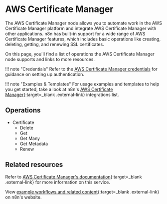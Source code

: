 # AWS Certificate Manager

The AWS Certificate Manager node allows you to automate work in the AWS Certificate Manager platform and integrate AWS Certificate Manager with other applications. n8n has built-in support for a wide range of AWS Certificate Manager features, which includes basic operations like creating, deleting, getting, and renewing SSL certificates.

On this page, you'll find a list of operations the AWS Certificate Manager node supports and links to more resources.

!!! note "Credentials"
    Refer to the [AWS Certificate Manager credentials](https://docs.n8n.io/integrations/builtin/credentials/aws/) for guidance on setting up authentication. 

!!! note "Examples & Templates"
    For usage examples and templates to help you get started, take a look at n8n's [AWS Certificate Manager](https://docs.n8n.io/integrations/builtin/credentials/aws/){:target=_blank .external-link} integrations list.

## Operations

* Certificate
	* Delete
	* Get
	* Get Many
	* Get Metadata
	* Renew

## Related resources

Refer to [AWS Certificate Manager's documentation](https://docs.aws.amazon.com/acm/latest/userguide/acm-overview.html){:target=_blank .external-link} for more information on this service.

View [example workflows and related content](https://n8n.io/integrations/aws-certificate-manager/){:target=_blank .external-link} on n8n's website.

